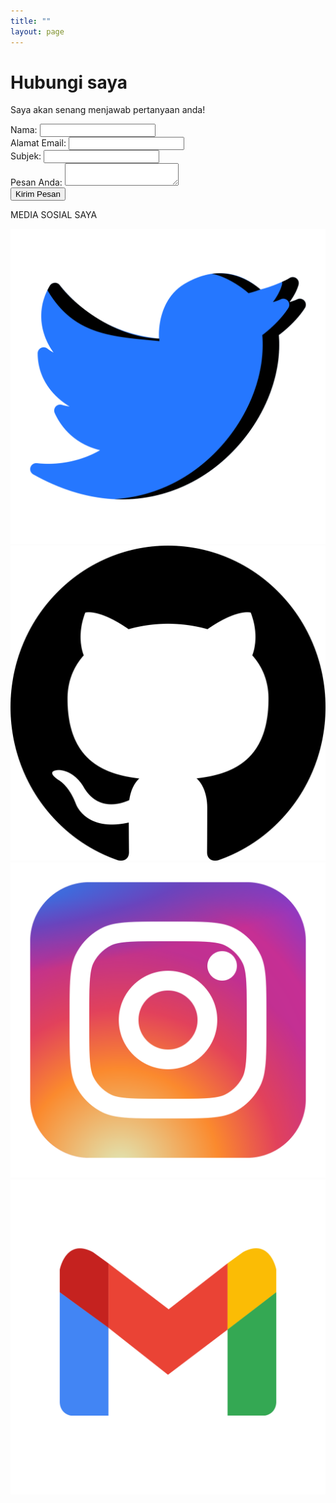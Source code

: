 ```yaml
---
title: ""
layout: page
---
```

<div class="flex flex-col items-center min-h-screen bg-gray-900 text-white py-12 px-4">   
    <!-- Judul -->
    <h1 class="text-5xl font-bold tracking-wide text-gray-100">Hubungi saya</h1>
    <p class="text-gray-400 mt-2">Saya akan senang menjawab pertanyaan anda!</p>
    <!-- Formulir -->
    <form class="mt-6 bg-gray-800 p-6 w-full max-w-lg rounded-lg shadow-lg">
        <div class="mb-4">
            <label for="name" class="block text-white mb-1">Nama:</label>
            <input type="text" id="name" name="name" required class="w-full p-3 border rounded bg-gray-700 text-white focus:outline-none focus:ring-2 focus:ring-blue-500">
        </div>
        <div class="mb-4">
            <label for="email" class="block text-white mb-1">Alamat Email:</label>
            <input type="email" id="email" name="email" required class="w-full p-3 border rounded bg-gray-700 text-white focus:outline-none focus:ring-2 focus:ring-blue-500">
        </div>
        <div class="mb-4">
            <label for="subject" class="block text-white mb-1">Subjek:</label>
            <input type="text" id="subject" name="subject" required class="w-full p-3 border rounded bg-gray-700 text-white focus:outline-none focus:ring-2 focus:ring-blue-500">
        </div>
        <div class="mb-4">
            <label for="message" class="block text-white mb-1">Pesan Anda:</label>
            <textarea id="message" name="message" required class="w-full p-3 border rounded bg-gray-700 text-white focus:outline-none focus:ring-2 focus:ring-blue-500"></textarea>
        </div>
        <button type="submit" class="w-full bg-blue-500 text-white p-3 rounded-lg hover:bg-blue-600 transition duration-300">Kirim Pesan</button>
    </form>
    <!-- Bagian Sosial Media -->
    <div class="mt-8">
        <p class="text-gray-400 text-lg font-semibold">MEDIA SOSIAL SAYA</p>
        <div class="flex justify-center space-x-6 mt-3">
            <a href="https://x.com/AadyprazZy">
                <img src="/assets/media/icons/twitter.svg" alt="Twitter" class="w-8 h-8 hover:opacity-75">
            </a>
            <a href="https://github.com/adiprasetyo045">
                <img src="/assets/media/icons/github.svg" alt="GitHub" class="w-8 h-8 hover:opacity-75">
            </a>
            <a href=" https://www.instagram.com/adiprasetyo/">
                <img src="/assets/media/icons/instagram.svg" alt="Instagram" class="w-8 h-8 hover:opacity-75">
            </a>
            <a href="mailto:prasetyaadhi398@gmail.com">
                <img src="/assets/media/icons/gmail.svg" alt="Gmail" class="w-8 h-8 hover:opacity-75">
            </a>
        </div>
    </div>
